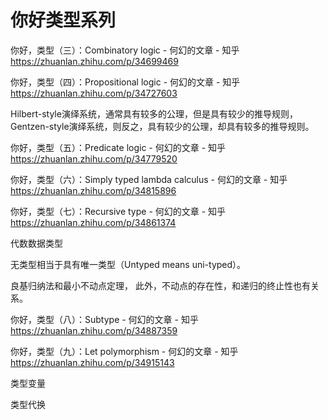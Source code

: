 # 你好类型系列







你好，类型（三）：Combinatory logic - 何幻的文章 - 知乎
https://zhuanlan.zhihu.com/p/34699469



你好，类型（四）：Propositional logic - 何幻的文章 - 知乎
https://zhuanlan.zhihu.com/p/34727603


Hilbert-style演绎系统，通常具有较多的公理，但是具有较少的推导规则，
Gentzen-style演绎系统，则反之，具有较少的公理，却具有较多的推导规则。



你好，类型（五）：Predicate logic - 何幻的文章 - 知乎
https://zhuanlan.zhihu.com/p/34779520





你好，类型（六）：Simply typed lambda calculus - 何幻的文章 - 知乎
https://zhuanlan.zhihu.com/p/34815896




你好，类型（七）：Recursive type - 何幻的文章 - 知乎
https://zhuanlan.zhihu.com/p/34861374





代数数据类型


无类型相当于具有唯一类型（Untyped means uni-typed）。



良基归纳法和最小不动点定理，
此外，不动点的存在性，和递归的终止性也有关系。


你好，类型（八）：Subtype - 何幻的文章 - 知乎
https://zhuanlan.zhihu.com/p/34887359





你好，类型（九）：Let polymorphism - 何幻的文章 - 知乎
https://zhuanlan.zhihu.com/p/34915143


类型变量

类型代换





















































































